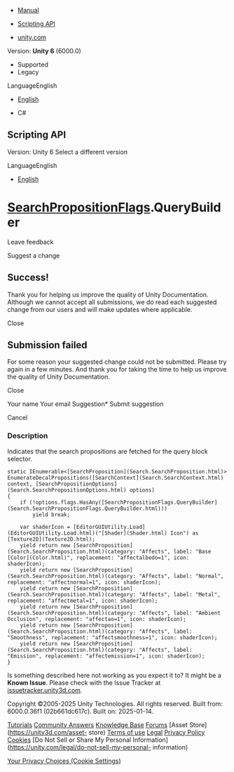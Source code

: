 [ ]()

  * [Manual](../Manual/index.html)
  * [Scripting API](../ScriptReference/index.html)

  * [unity.com](https://unity.com/)

Version: **Unity 6** (6000.0)

  * Supported
  * Legacy

LanguageEnglish

  * [English]()

  * C#

[ ](https://docs.unity3d.com)

## Scripting API

Version: Unity 6 Select a different version

LanguageEnglish

  * [English]()

#  [SearchPropositionFlags](Search.SearchPropositionFlags.html).QueryBuilder

Leave feedback

Suggest a change

## Success!

Thank you for helping us improve the quality of Unity Documentation. Although
we cannot accept all submissions, we do read each suggested change from our
users and will make updates where applicable.

Close

## Submission failed

For some reason your suggested change could not be submitted. Please <a>try
again</a> in a few minutes. And thank you for taking the time to help us
improve the quality of Unity Documentation.

Close

Your name Your email Suggestion* Submit suggestion

Cancel

[ ]()

### Description

Indicates that the search propositions are fetched for the query block
selector.

    
    
    static IEnumerable<[SearchProposition](Search.SearchProposition.html)> EnumerateDecalPropositions([SearchContext](Search.SearchContext.html) context, [SearchPropositionOptions](Search.SearchPropositionOptions.html) options)
    {
        if (!options.flags.HasAny([SearchPropositionFlags.QueryBuilder](Search.SearchPropositionFlags.QueryBuilder.html)))
            yield break;
    
        var shaderIcon = [EditorGUIUtility.Load](EditorGUIUtility.Load.html)("[Shader](Shader.html) Icon") as [Texture2D](Texture2D.html);
        yield return new [SearchProposition](Search.SearchProposition.html)(category: "Affects", label: "Base [Color](Color.html)", replacement: "affectalbedo=1", icon: shaderIcon);
        yield return new [SearchProposition](Search.SearchProposition.html)(category: "Affects", label: "Normal", replacement: "affectnormal=1", icon: shaderIcon);
        yield return new [SearchProposition](Search.SearchProposition.html)(category: "Affects", label: "Metal", replacement: "affectmetal=1", icon: shaderIcon);
        yield return new [SearchProposition](Search.SearchProposition.html)(category: "Affects", label: "Ambient Occlusion", replacement: "affectao=1", icon: shaderIcon);
        yield return new [SearchProposition](Search.SearchProposition.html)(category: "Affects", label: "Smoothness", replacement: "affectsmoothness=1", icon: shaderIcon);
        yield return new [SearchProposition](Search.SearchProposition.html)(category: "Affects", label: "Emission", replacement: "affectemission=1", icon: shaderIcon);
    }
    

Is something described here not working as you expect it to? It might be a
**Known Issue**. Please check with the Issue Tracker at
[issuetracker.unity3d.com](https://issuetracker.unity3d.com).

Copyright ©2005-2025 Unity Technologies. All rights reserved. Built from:
6000.0.36f1 (02b661dc617c). Built on: 2025-01-14.

[Tutorials](https://unity3d.com/learn) [Community
Answers](https://answers.unity3d.com) [Knowledge
Base](https://support.unity3d.com/hc/en-us)
[Forums](https://forum.unity3d.com) [Asset Store](https://unity3d.com/asset-
store) [Terms of use](https://docs.unity3d.com/Manual/TermsOfUse.html)
[Legal](https://unity.com/legal) [Privacy
Policy](https://unity.com/legal/privacy-policy)
[Cookies](https://unity.com/legal/cookie-policy) [Do Not Sell or Share My
Personal Information](https://unity.com/legal/do-not-sell-my-personal-
information)

[Your Privacy Choices (Cookie Settings)](javascript:void\(0\);)

